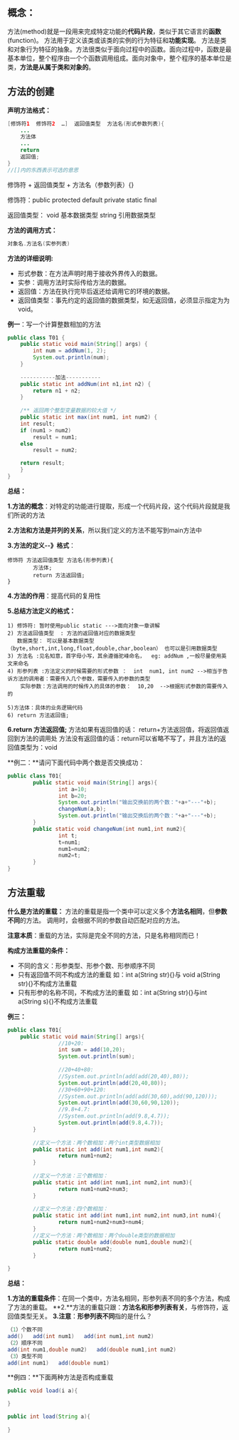 ## 概念：

方法(method)就是一段用来完成特定功能的**代码片段**，类似于其它语言的**函数**(function)。
方法用于定义该类或该类的实例的行为特征和**功能实现**。 方法是类和对象行为特征的抽象。方法很类似于面向过程中的函数。面向过程中，函数是最基本单位，整个程序由一个个函数调用组成。面向对象中，整个程序的基本单位是类，**方法是从属于类和对象的**。



## 方法的创建

**声明方法格式：**

```java
[修饰符1  修饰符2  …]  返回值类型  方法名(形式参数列表){
    ... 
	方法体 
	... 
	return 
	返回值; 
}
//[]内的东西表示可选的意思
```

修饰符 + 返回值类型 + 方法名（参数列表）{} 

修饰符：public protected default private static final 

返回值类型： void 基本数据类型 string 引用数据类型

**方法的调用方式：**

```java
对象名.方法名(实参列表)
```



**方法的详细说明:**

* 形式参数：在方法声明时用于接收外界传入的数据。
* 实参：调用方法时实际传给方法的数据。
* 返回值：方法在执行完毕后返还给调用它的环境的数据。
* 返回值类型：事先约定的返回值的数据类型，如无返回值，必须显示指定为为void。

**例一**：写一个计算整数相加的方法

```java
public class T01 {
    public static void main(String[] args) {
        int num = addNum(1, 2);
        System.out.println(num);
    }
    
	-----------加法-----------
    public static int addNum(int n1,int n2) {
        return n1 + n2;
    }
    
    /** 返回两个整型变量数据的较大值 */
	public static int max(int num1, int num2) {
    int result;
    if (num1 > num2)
    	result = num1;
    else
    	result = num2;

    return result;
	}
}
```



**总结：**

**1.方法的概念**：对特定的功能进行提取，形成一个代码片段，这个代码片段就是我们所说的方法

**2.方法和方法是并列的关系**，所以我们定义的方法不能写到main方法中

**3.方法的定义--》格式**：

```
修饰符 方法返回值类型 方法名(形参列表){
        方法体;
        return 方法返回值;
}
```

**4.方法的作用**：提高代码的复用性

**5.总结方法定义的格式：**

```
1) 修饰符: 暂时使用public static --->面向对象一章讲解
2) 方法返回值类型  : 方法的返回值对应的数据类型
   数据类型： 可以是基本数据类型（byte,short,int,long,float,double,char,boolean） 也可以是引用数据类型 
3) 方法名 :见名知意，首字母小写，其余遵循驼峰命名，  eg: addNum ,一般尽量使用英文来命名  
4) 形参列表 :方法定义的时候需要的形式参数 ：  int  num1, int num2 -->相当于告诉方法的调用者：需要传入几个参数，需要传入的参数的类型
    实际参数：方法调用的时候传入的具体的参数：  10,20  -->根据形式参数的需要传入的

5)方法体：具体的业务逻辑代码
6) return 方法返回值;
```

**6.return 方法返回值;**
方法如果有返回值的话： return+方法返回值，将返回值返回到方法的调用处
方法没有返回值的话：return可以省略不写了，并且方法的返回值类型为：void

**例二：**请问下面代码中两个数是否交换成功：

```java
public class T01{
        public static void main(String[] args){
                int a=10;
                int b=20;
                System.out.println("输出交换前的两个数："+a+"---"+b);
                changeNum(a,b);
                System.out.println("输出交换后的两个数："+a+"---"+b);
        }
        public static void changeNum(int num1,int num2){
                int t;
                t=num1;
                num1=num2;
                num2=t;
        }
}
```



## 方法重载

**什么是方法的重载：**
方法的重载是指一个类中可以定义多个**方法名相同**，但**参数不同**的方法。 调用时，会根据不同的参数自动匹配对应的方法。

**注意本质**：重载的方法，实际是完全不同的方法，只是名称相同而已！

**构成方法重载的条件：**

* 不同的含义：形参类型、形参个数、形参顺序不同
*  只有返回值不同不构成方法的重载
  如：int a(String str){}与 void a(String str){}不构成方法重载
*  只有形参的名称不同，不构成方法的重载
  如：int a(String str){}与int a(String s){}不构成方法重载



**例三：**

```java
public class T01{
    public static void main(String[] args){
                //10+20:
                int sum = add(10,20);
                System.out.println(sum);
                
                //20+40+80:
                //System.out.println(add(add(20,40),80));
                System.out.println(add(20,40,80));
                //30+60+90+120:
                //System.out.println(add(add(30,60),add(90,120)));
                System.out.println(add(30,60,90,120));
                //9.8+4.7:
                //System.out.println(add(9.8,4.7));
                System.out.println(add(9.8,4.7));
        }
        
        //定义一个方法：两个数相加：两个int类型数据相加
        public static int add(int num1,int num2){
                return num1+num2;
        }
        
        //定义一个方法：三个数相加：
        public static int add(int num1,int num2,int num3){
                return num1+num2+num3;
        }
        
        //定义一个方法：四个数相加：
        public static int add(int num1,int num2,int num3,int num4){
                return num1+num2+num3+num4;
        }
        //定义一个方法：两个数相加：两个double类型的数据相加
        public static double add(double num1,double num2){
                return num1+num2;
        }
     
}
```



**总结：**

**1.方法的重载条件**：在同一个类中，方法名相同，形参列表不同的多个方法，构成了方法的重载。
**2.**方法的重载只跟：**方法名和形参列表有关**，与修饰符，返回值类型无关。
**3.注意**：**形参列表不同**指的是什么？

```java
（1）个数不同
add()   add(int num1)   add(int num1,int num2)
（2）顺序不同
add(int num1,double num2)   add(double num1,int num2)
（3）类型不同
add(int num1)   add(double num1)
```



**例四：**下面两种方法是否构成重载

```java
public void load(i a){

}

public int load(String a){
    
}
```



